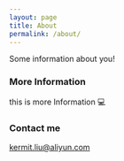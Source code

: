 ```yaml
---
layout: page
title: About
permalink: /about/
---
```


Some information about you!

### More Information

this is more Information 💻

### Contact me

[kermit.liu@aliyun.com](kermit.liu@aliyun.com)